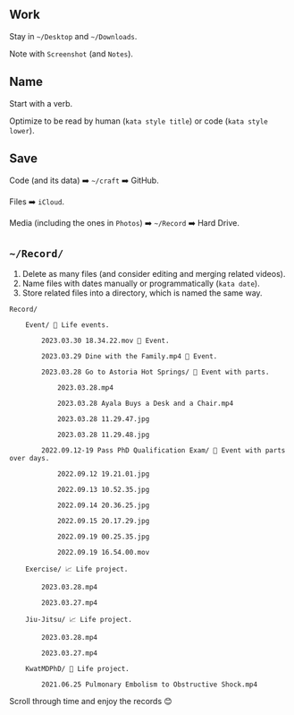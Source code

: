 ## Work

Stay in `~/Desktop` and `~/Downloads`.

Note with `Screenshot` (and `Notes`).

## Name

Start with a verb.

Optimize to be read by human (`kata style title`) or code (`kata style lower`).

## Save

Code (and its data) ➡️ `~/craft` ➡️ GitHub.

Files ➡️ `iCloud`.

Media (including the ones in `Photos`) ➡️ `~/Record` ➡️ Hard Drive.

## `~/Record/`

1. Delete as many files (and consider editing and merging related videos).
2. Name files with dates manually or programmatically (`kata date`).
3. Store related files into a directory, which is named the same way.

```
Record/

    Event/ 👶 Life events.

        2023.03.30 18.34.22.mov 💭 Event.

        2023.03.29 Dine with the Family.mp4 💭 Event.

        2023.03.28 Go to Astoria Hot Springs/ 💭 Event with parts.

            2023.03.28.mp4

            2023.03.28 Ayala Buys a Desk and a Chair.mp4

            2023.03.28 11.29.47.jpg

            2023.03.28 11.29.48.jpg

        2022.09.12-19 Pass PhD Qualification Exam/ 💭 Event with parts over days.

            2022.09.12 19.21.01.jpg

            2022.09.13 10.52.35.jpg

            2022.09.14 20.36.25.jpg

            2022.09.15 20.17.29.jpg

            2022.09.19 00.25.35.jpg

            2022.09.19 16.54.00.mov

    Exercise/ 📈 Life project.

        2023.03.28.mp4

        2023.03.27.mp4

    Jiu-Jitsu/ 📈 Life project.

        2023.03.28.mp4

        2023.03.27.mp4

    KwatMDPhD/ 🎁 Life project.

        2021.06.25 Pulmonary Embolism to Obstructive Shock.mp4
```

Scroll through time and enjoy the records 😊
